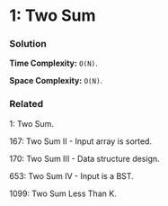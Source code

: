 # 1: Two Sum

### Solution
**Time Complexity:** `O(N)`.

**Space Complexity:** `O(N)`.

### Related
1: Two Sum.

167: Two Sum II - Input array is sorted.

170: Two Sum III - Data structure design.

653: Two Sum IV - Input is a BST.

1099: Two Sum Less Than K.